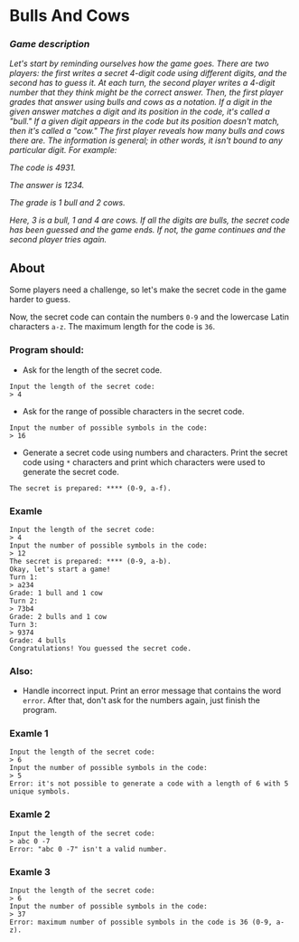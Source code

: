 # Bulls And Cows

### *Game description*
*Let's start by reminding ourselves how the game goes.
There are two players: the first writes a secret 4-digit code using different digits, and the second has to guess it.
At each turn, the second player writes a 4-digit number that they think might be the correct answer. 
Then, the first player grades that answer using bulls and cows as a notation. 
If a digit in the given answer matches a digit and its position in the code, it's called a "bull." 
If a given digit appears in the code but its position doesn't match, then it's called a "cow." 
The first player reveals how many bulls and cows there are. 
The information is general; in other words, it isn't bound to any particular digit. For example:*

*The code is 4931.*

*The answer is 1234.*

*The grade is 1 bull and 2 cows.*

*Here, 3 is a bull, 1 and 4 are cows. 
If all the digits are bulls, the secret code has been guessed and the game ends.
If not, the game continues and the second player tries again.*


## About

Some players need a challenge, so let's make the secret code in the game harder to guess.

Now, the secret code can contain the numbers `0-9` and the lowercase Latin characters `a-z`. The maximum length for the code is `36`.

### Program should:

* Ask for the length of the secret code.
```
Input the length of the secret code:
> 4
```
* Ask for the range of possible characters in the secret code.
```
Input the number of possible symbols in the code:
> 16
```
* Generate a secret code using numbers and characters. Print the secret code using `*` characters and print which characters were used to generate the secret code.
```
The secret is prepared: **** (0-9, a-f).
```
### Examle
```
Input the length of the secret code:
> 4
Input the number of possible symbols in the code:
> 12
The secret is prepared: **** (0-9, a-b).
Okay, let's start a game!
Turn 1:
> a234
Grade: 1 bull and 1 cow
Turn 2:
> 73b4
Grade: 2 bulls and 1 cow
Turn 3:
> 9374
Grade: 4 bulls
Congratulations! You guessed the secret code.
```

### Also:
* Handle incorrect input. Print an error message that contains the word `error`. After that, don't ask for the numbers again, just finish the program.

### Examle 1
```
Input the length of the secret code:
> 6
Input the number of possible symbols in the code:
> 5
Error: it's not possible to generate a code with a length of 6 with 5 unique symbols.
```
### Examle 2
```
Input the length of the secret code:
> abc 0 -7
Error: "abc 0 -7" isn't a valid number.
```
### Examle 3
```
Input the length of the secret code:
> 6
Input the number of possible symbols in the code:
> 37
Error: maximum number of possible symbols in the code is 36 (0-9, a-z).
```
